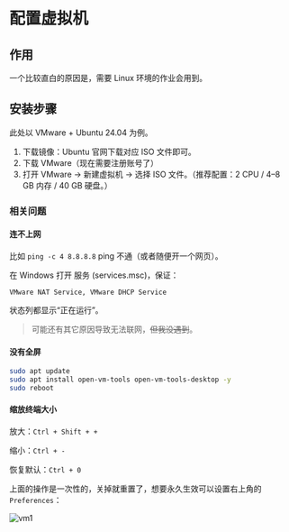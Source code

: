 # 配置虚拟机

## 作用

一个比较直白的原因是，需要 Linux 环境的作业会用到。

## 安装步骤

此处以 VMware + Ubuntu 24.04 为例。

1. 下载镜像：Ubuntu 官网下载对应 ISO 文件即可。
2. 下载 VMware（现在需要注册账号了）
3. 打开 VMware → 新建虚拟机 → 选择 ISO 文件。（推荐配置：2 CPU / 4–8 GB 内存 / 40 GB 硬盘。）

### 相关问题

#### 连不上网

比如 `ping -c 4 8.8.8.8` ping 不通（或者随便开一个网页）。

在 Windows 打开 服务 (services.msc)，保证：

`VMware NAT Service, VMware DHCP Service`

状态列都显示“正在运行”。

> 可能还有其它原因导致无法联网，~~但我没遇到~~。

#### 没有全屏

```sh
sudo apt update
sudo apt install open-vm-tools open-vm-tools-desktop -y
sudo reboot
```

#### 缩放终端大小

放大：`Ctrl + Shift + +`

缩小：`Ctrl + -`

恢复默认：`Ctrl + 0`

上面的操作是一次性的，关掉就重置了，想要永久生效可以设置右上角的 `Preferences`：

![vm1](/CS-learning/src/Miscellaneous/assets/vm1.png)
